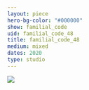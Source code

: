 ```yaml
---
layout: piece
hero-bg-color: "#000000"
show: familial_code
uid: familial_code_48
title: familial_code_48
medium: mixed
dates: 2020
type: studio
---
```


<img src="{{site.baseurl}}img/{{page.type}}/{{page.show}}/{{page.uid}}.jpg" class="piece-photo"/>
